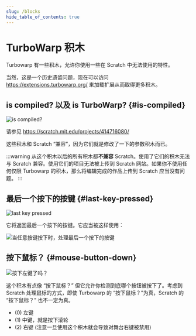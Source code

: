 ```yaml
---
slug: /blocks
hide_table_of_contents: true
---
```


# TurboWarp 积木

Turbowarp 有一些积木，允许你使用一些在 Scratch 中无法使用的特性。

当然，这是一个历史遗留问题，现在可以访问 https://extensions.turbowarp.org/ 来加载扩展从而取得更多积木。

## is compiled? 以及 is TurboWarp? {#is-compiled}

![is compiled?](./assets/is-compiled.svg)

请参见 https://scratch.mit.edu/projects/414716080/

这些积木和 Scratch “兼容”，因为它们就是修改了一下的参数积木而已。

:::warning
从这个积木以后的所有积木都**不兼容** Scratch。使用了它们的积木无法与 Scratch 兼容。使用它们的项目无法被上传到 Scratch 网站。如果你不使用任何仅限 Turbowarp 的积木，那么将编辑完成的作品上传到 Scratch 应当没有问题。
:::

## 最后一个按下的按键 {#last-key-pressed}

![last key pressed](./assets/last-key-pressed.svg)

它将返回最后一个按下的按键。它应当被这样使用：

![当任意按键按下时，处理最后一个按下的按键](./assets/how-to-use-last-key-pressed.svg)

## 按下鼠标？ {#mouse-button-down}

![按下左键了吗？](./assets/mouse-button-down.svg)

这个积木有点像 “按下鼠标？” 但它允许你检测到底哪个按钮被按下了。考虑到 Scratch 处理鼠标的方式，即使 Turbowarp 的 “按下鼠标？”为真，Scratch 的 “按下鼠标？” 也不一定为真。

 * (0) 左键
 * (1) 中键，就是按下滚轮
 * (2) 右键 (注意一旦使用这个积木就会导致对舞台右键被禁用)
